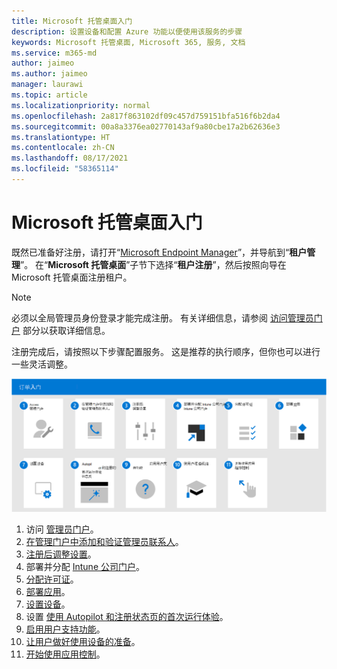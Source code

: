 ```yaml
---
title: Microsoft 托管桌面入门
description: 设置设备和配置 Azure 功能以便使用该服务的步骤
keywords: Microsoft 托管桌面, Microsoft 365, 服务, 文档
ms.service: m365-md
author: jaimeo
ms.author: jaimeo
manager: laurawi
ms.topic: article
ms.localizationpriority: normal
ms.openlocfilehash: 2a817f863102df09c457d759151bfa516f6b2da4
ms.sourcegitcommit: 00a8a3376ea02770143af9a80cbe17a2b62636e3
ms.translationtype: HT
ms.contentlocale: zh-CN
ms.lasthandoff: 08/17/2021
ms.locfileid: "58365114"
---
```

# <a name="get-started-with-microsoft-managed-desktop"></a>Microsoft 托管桌面入门

既然已准备好注册，请打开“[Microsoft Endpoint Manager](https://endpoint.microsoft.com/)”，并导航到“**租户管理**”。 在“**Microsoft 托管桌面**”子节下选择“**租户注册**”，然后按照向导在 Microsoft 托管桌面注册租户。

> [!NOTE]
> 必须以全局管理员身份登录才能完成注册。 有关详细信息，请参阅 [访问管理员门户](access-admin-portal.md) 部分以获取详细信息。

注册完成后，请按照以下步骤配置服务。 这是推荐的执行顺序，但你也可以进行一些灵活调整。

![本文中列出的建议的入门步骤序列](../../media/mmd-getstarted-sequence.png) 

1. 访问 [管理员门户](access-admin-portal.md)。
1. [在管理门户中添加和验证管理员联系人](add-admin-contacts.md)。
1. [注册后调整设置](conditional-access.md)。
1. 部署并分配 [Intune 公司门户](company-portal.md)。
1. [分配许可证](assign-licenses.md)。
1. [部署应用](deploy-apps.md)。
1. [设置设备](set-up-devices.md)。
1. 设置 [使用 Autopilot 和注册状态页的首次运行体验](esp-first-run.md)。
1. [启用用户支持功能](enable-support.md)。
1. [让用户做好使用设备的准备](get-started-devices.md)。
1. [开始使用应用控制](get-started-app-control.md)。